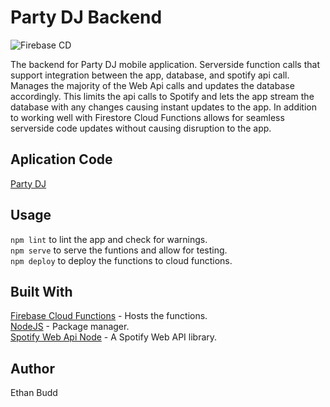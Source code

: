 # Party DJ Backend

![Firebase CD](https://github.com/budde25/partydj-backend/workflows/Firebase%20CI/badge.svg)

The backend for Party DJ mobile application. Serverside function calls that support integration between the app, database,
and spotify api call. Manages the majority of the Web Api calls and updates the database accordingly. This limits the api calls
to Spotify and lets the app stream the database with any changes causing instant updates to the app. In addition to working well with Firestore Cloud Functions allows for seamless serverside code updates without causing disruption to the app.

## Aplication Code

[Party DJ](https://github.com/budde25/PartyDJ)

## Usage
`npm lint` to lint the app and check for warnings.  
`npm serve` to serve the funtions and allow for testing.  
`npm deploy` to deploy the functions to cloud functions.  

## Built With
[Firebase Cloud Functions](https://firebase.google.com/docs/functions/) - Hosts the functions.  
[NodeJS](https://nodejs.org/) - Package manager.  
[Spotify Web Api Node](https://github.com/thelinmichael/spotify-web-api-node) - A Spotify Web API library.  

## Author
Ethan Budd
